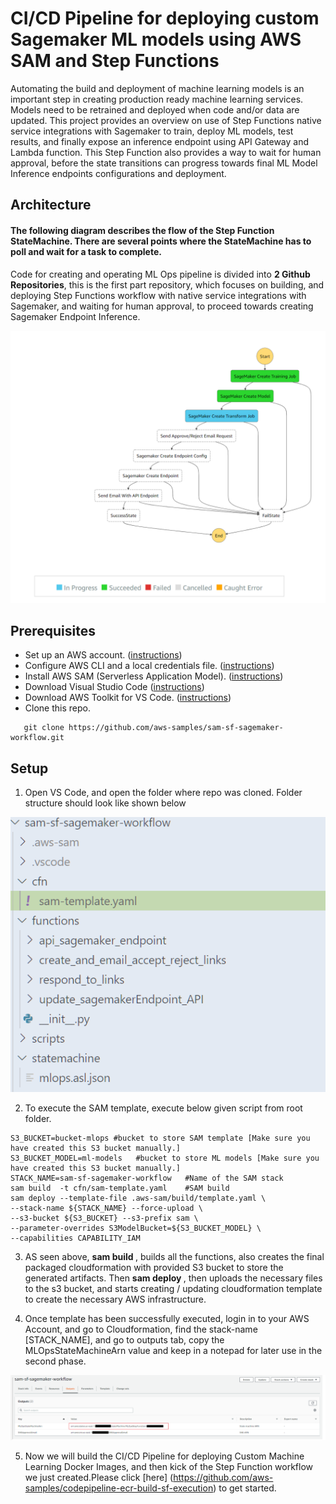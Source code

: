 # CI/CD Pipeline for deploying custom Sagemaker ML models using AWS SAM and Step Functions
Automating the build and deployment of machine learning models is an important step in creating production ready machine learning services. Models need to be retrained and deployed when code and/or data are updated. This project provides an overview on use of Step Functions native service integrations with Sagemaker to train, deploy ML models, test results, and finally expose an inference endpoint using API Gateway and Lambda function. This Step Function also provides a way to wait for human approval, before the state transitions can progress towards final ML Model Inference endpoints configurations and deployment.

## Architecture

#### The following diagram describes the flow of the Step Function StateMachine. There are several points where the StateMachine has to poll and wait for a task to complete.
Code for creating and operating ML Ops pipeline is divided into <b>2 Github Repositories</b>, this is the first part repository, which focuses on building, and deploying Step Functions workflow with native service integrations with Sagemaker, and waiting for human approval, to proceed towards creating Sagemaker Endpoint Inference.

![ScreenShot](assets/sf-workflow2.PNG)


## Prerequisites

- Set up an AWS account. ([instructions](https://AWS.amazon.com/free/?sc_channel=PS&sc_campaign=acquisition_US&sc_publisher=google&sc_medium=cloud_computing_b&sc_content=AWS_account_bmm_control_q32016&sc_detail=%2BAWS%20%2Baccount&sc_category=cloud_computing&sc_segment=102882724242&sc_matchtype=b&sc_country=US&s_kwcid=AL!4422!3!102882724242!b!!g!!%2BAWS%20%2Baccount&ef_id=WS3s1AAAAJur-Oj2:20170825145941:s))
- Configure AWS CLI and a local credentials file. ([instructions](http://docs.AWS.amazon.com/cli/latest/userguide/cli-chap-welcome.html))
- Install AWS SAM (Serverless Application Model). ([instructions](https://docs.aws.amazon.com/serverless-application-model/latest/developerguide/serverless-sam-cli-install.html))
- Download Visual Studio Code ([instructions](https://code.visualstudio.com/))
- Download AWS Toolkit for VS Code. ([instructions](https://aws.amazon.com/visualstudiocode/))
- Clone this repo.
``` 
   git clone https://github.com/aws-samples/sam-sf-sagemaker-workflow.git
```

## Setup
1. Open VS Code, and open the folder where repo was cloned. Folder structure should look like shown below

![ScreenShot](assets/folder_structure.PNG)

2. To execute the SAM template, execute below given script from root folder.
```
S3_BUCKET=bucket-mlops #bucket to store SAM template [Make sure you have created this S3 bucket manually.]
S3_BUCKET_MODEL=ml-models   #bucket to store ML models [Make sure you have created this S3 bucket manually.]
STACK_NAME=sam-sf-sagemaker-workflow   #Name of the SAM stack
sam build  -t cfn/sam-template.yaml    #SAM build 
sam deploy --template-file .aws-sam/build/template.yaml \
--stack-name ${STACK_NAME} --force-upload \
--s3-bucket ${S3_BUCKET} --s3-prefix sam \
--parameter-overrides S3ModelBucket=${S3_BUCKET_MODEL} \
--capabilities CAPABILITY_IAM
```

3. AS seen above, <b> sam build </b>, builds all the functions, also creates the final packaged cloudformation with provided S3 bucket to store the generated artifacts. Then <b> sam deploy </b>, then uploads the necessary files to the s3 bucket, and starts creating / updating cloudformation template to create the necessary AWS infrastructure.

4. Once template has been successfully executed, login in to your AWS Account, and go to Cloudformation, find the stack-name [STACK_NAME], and go to outputs tab, copy the MLOpsStateMachineArn value and keep in a notepad for later use in the second phase.

![ScreenShot](assets/output1.png)

5. Now we will build the CI/CD Pipeline for deploying Custom Machine Learning Docker Images, and then kick of the Step Function workflow we just created.Please click [here] (https://github.com/aws-samples/codepipeline-ecr-build-sf-execution) to get started.
